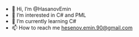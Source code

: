 - 👋 Hi, I’m @HasanovEmin
- 👀 I’m interested in C# and PML
- 🌱 I’m currently learning C#
- 📫 How to reach me hesenov.emin.90@gmail.com

